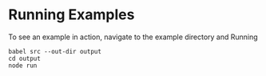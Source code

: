 # Running Examples
To see an example in action, navigate to the example directory and Running
```
babel src --out-dir output
cd output
node run
```
